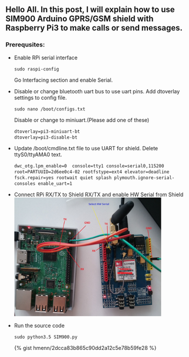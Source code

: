 ## Hello All. In this post, I will explain how to use SIM900 Arduino GPRS/GSM shield with Raspberry Pi3 to make calls or send messages.

### Prerequsites:
* Enable RPi serial interface
    ```
    sudo raspi-config
    ```
    Go Interfacing section and enable Serial.

* Disable or change bluetooth uart bus to use uart pins. Add dtoverlay settings to config file.
    ```
    sudo nano /boot/configs.txt
    ```
    Disable or change to miniuart.(Please add one of these)
    ```
    dtoverlay=pi3-miniuart-bt
    dtoverlay=pi3-disable-bt
    ```

* Update /boot/cmdline.txt file to use UART for shield. Delete ttyS0/ttyAMA0 text.
    ```
    dwc_otg.lpm_enable=0  console=tty1 console=serial0,115200 root=PARTUUID=2d6ee0c4-02 rootfstype=ext4 elevator=deadline fsck.repair=yes rootwait quiet splash plymouth.ignore-serial-consoles enable_uart=1
    ```
* Connect RPi RX/TX to Shield RX/TX and enable HW Serial from Shield  
     <img src="../resources/SIM900.jpg" width="400"/>
* Run the source code
    ```linux
    sudo python3.5 SIM900.py
    ```
    {% gist hmenn/2dcca83b865c90dd2a12c5e78b59fe28 %}

